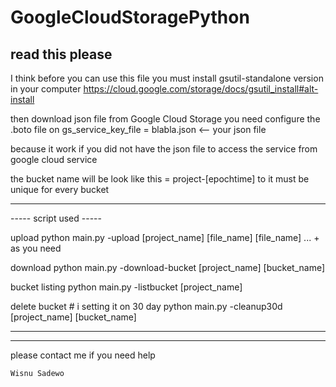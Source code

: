 # GoogleCloudStoragePython
read this please
-----------------------------
I think before you can use this file you must install gsutil-standalone version in your computer
https://cloud.google.com/storage/docs/gsutil_install#alt-install


then download json file from Google Cloud Storage
you need configure the .boto file on
	gs_service_key_file = blabla.json <-- your json file

because it work if you did not have the json file to access the service from google cloud service

the bucket name will be look like this = project-[epochtime] to it must be unique for every bucket

--------------------------
-----    script used -----

upload
	python main.py -upload [project_name] [file_name] [file_name] ... + as you need

download
	python main.py -download-bucket [project_name] [bucket_name]

bucket listing
	python main.py -listbucket [project_name]

delete bucket # i setting it on 30 day
	python main.py -cleanup30d [project_name] [bucket_name]

-------------------------
-------------------------

please contact me if you need help

	Wisnu Sadewo
